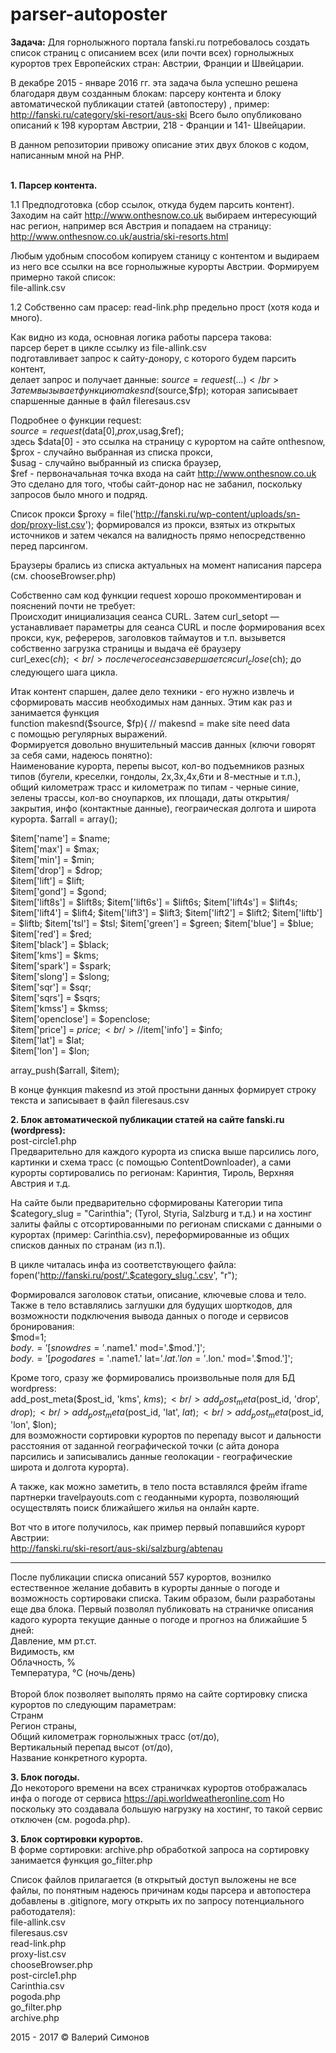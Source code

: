 # parser-autoposter
<b>Задача:</b></b>
Для горнолыжного портала fanski.ru потребовалось создать список страниц с описанием всех (или почти всех) горнолыжных курортов трех Европейских стран: Австрии, Франции и Швейцарии. 

В декабре 2015 - январе 2016 гг. эта задача была успешно решена благодаря двум созданным блокам: парсеру контента и блоку автоматической публикации статей (автопостеру) , пример: http://fanski.ru/category/ski-resort/aus-ski </b>
Всего было опубликовано описаний к 198 курортам Австрии, 218 - Франции и 141- Швейцарии.</b>

В данном репозитории привожу описание этих двух блоков с кодом, написанным мной на PHP. 

</br>
<b>1. Парсер контента.</b>

1.1 Предподготовка (сбор ссылок, откуда будем парсить контент).
Заходим на сайт http://www.onthesnow.co.uk выбираем интересующий нас регион, например вся Австрия и попадаем на страницу:<br/>
http://www.onthesnow.co.uk/austria/ski-resorts.html

Любым удобным способом копируем станицу с контентом и выдираем из него все ссылки на все горнолыжные курорты Австрии. Формируем примерно такой список:<br/>
file-allink.csv

1.2 Собственно сам прасер: read-link.php предельно прост (хотя кода и много).

Как видно из кода, основная логика работы парсера такова: </br>
парсер берет в цикле ссылку из file-allink.csv</br>
подготавливает запрос к сайту-донору, с которого будем парсить контент, </br>
делает запрос и получает данные: $source = request(...)</br>
Затем вызывает функцию makesnd($source,$fp); которая записывает спаршенные данные в файл fileresaus.csv</br>

Подробнее о функции request:<br/>
$source = request($data[0],$prox,$usag,$ref); <br/>
здесь $data[0] - это ссылка на страницу с курортом на сайте onthesnow, <br/>
$prox - случайно выбранная из списка прокси, <br/>
$usag - случайно выбранный из списка браузер, <br/>
$ref - первоначальная точка входа на сайт http://www.onthesnow.co.uk<br/>
Это сделано для того, чтобы сайт-донор нас не забанил, поскольку запросов было много и подряд.<br/>

Список прокси $proxy = file('http://fanski.ru/wp-content/uploads/sn-dop/proxy-list.csv'); формировался из прокси, взятых из открытых источников и затем чекался на валидность прямо непосредственно перед парсингом.

Браузеры брались из списка актуальных на момент написания парсера (см. chooseBrowser.php)

Собственно сам код функции request хорошо прокомментирован и пояснений почти не требует:  <br/>
Происходит инициализация сеанса CURL. Затем curl_setopt — устанавливает параметры для сеанса CURL и после формирования всех прокси, кук, рефереров, заголовков таймаутов и т.п. вызывется собственно загрузка страницы и выдача её браузеру<br/>
curl_exec($ch);<br/>
после чего сеанс завершается curl_close($ch); до следующего шага цикла.

Итак контент спаршен, далее дело техники - его нужно извлечь и сформировать массив необходимых нам данных. 
Этим как раз и занимается функция <br/>
function makesnd($source, $fp){ // makesnd = make site need data<br/>
с помощью регулярных выражений.<br/>
Формируется довольно внушительный массив данных (ключи говорят за себя сами, надеюсь понятно):<br/>
Наименование курорта, перепы высот, кол-во подъемников разных типов (бугели, креселки, гондолы, 2х,3х,4х,6ти и 8-местные и т.п.), общий километраж трасс и километраж по типам - черные синие, зелены трассы, кол-во сноупарков, их площади, даты открытия/закрытия, инфо (контактные данные), геограическая долгота и широта курорта.
$arrall = array();<br/>

$item['name'] = $name;<br/>
$item['max'] = $max;<br/>
$item['min'] = $min;<br/>
$item['drop'] = $drop;<br/>
$item['lift'] = $lift;<br/>
$item['gond'] = $gond;<br/>
$item['lift8s'] = $lift8s;
$item['lift6s'] = $lift6s;
$item['lift4s'] = $lift4s;
$item['lift4'] = $lift4;
$item['lift3'] = $lift3;
$item['lift2'] = $lift2;
$item['liftb'] = $liftb;
$item['tsl'] = $tsl;
$item['green'] = $green;
$item['blue'] = $blue;
$item['red'] = $red;<br/>
$item['black'] = $black;<br/>
$item['kms'] = $kms;<br/>
$item['spark'] = $spark;<br/>
$item['slong'] = $slong;<br/>
$item['sqr'] = $sqr;<br/>
$item['sqrs'] = $sqrs;<br/>
$item['kmss'] = $kmss;<br/>
$item['openclose'] = $openclose;<br/>
$item['price'] = $price;<br/>
//$item['info'] = $info;<br/>
$item['lat'] = $lat;<br/>
$item['lon'] = $lon;<br/>

array_push($arrall, $item);<br/>

В конце функция makesnd из этой простыни данных формирует строку текста и записывает в файл fileresaus.csv

<b>2. Блок автоматической публикации статей на сайте fanski.ru (wordpress):</b> <br/>
post-circle1.php<br/>
Предварительно для каждого курорта из списка выше парсились лого, картинки и схема трасс (с помощью ContentDownloader), а сами курорты сортировались по регионам: Каринтия, Тироль, Верхняя Австрия и т.д. 

На сайте были предварительно сформированы Категории типа $category_slug = "Carinthia"; (Tyrol, Styria,  Salzburg и т.д.) и  на хостинг залиты файлы с отсортированными по регионам списками с данными о курортах (пример: Carinthia.csv), переформированные из общих списков данных по странам (из п.1).

В цикле читалась инфа из соответствующего файла: <br/>
fopen('http://fanski.ru/post/'.$category_slug.'.csv', "r");

Формировался заголовок статьи, описание, ключевые слова и тело.<br/>
Также в тело вставлялись заглушки для будущих шорткодов, для возможности подключения вывода данных о погоде и сервисов бронирования:<br/>
$mod=1;<br/>
$body .='[snowd res='.$name1.' mod='.$mod.']';<br/>
$body .='[pogoda res='.$name1.' lat='.$lat.' lon='.$lon.' mod='.$mod.']';<br/>

Кроме того, сразу же формировались произвольные поля для БД wordpress:<br/>
	add_post_meta($post_id, 'kms', $kms);<br/>
	add_post_meta($post_id, 'drop', $drop);<br/>
	add_post_meta($post_id, 'lat', $lat);<br/>
	add_post_meta($post_id, 'lon', $lon);<br/>
	для возможности сортировки курортов по перепаду высот и дальности расстояния от заданной географической точки (с айта донора парсились и записывались данные геолокации - географические широта и долгота курорта).

А также, как можно заметить, в тело поста вставлялся фрейм iframe партнерки travelpayouts.com с геоданными курорта, позволяющий осуществлять поиск ближайшего жилья на онлайн карте.
	
Вот что в итоге получилось, как пример первый попавшийся курорт Австрии:<br/>
http://fanski.ru/ski-resort/aus-ski/salzburg/abtenau

********************************************************************************

После публикации списка описаний 557 курортов, вознилко естественное желание добавить в курорты данные о погоде и возможность сортироваки списка. Таким образом, были разработаны еще два блока. </b>
Первый позволял публиковать на страничке описания кадого курорта текущие данные о погоде и прогноз на ближайшие 5 дней:  </br>
Давление, мм рт.ст.</br>
Видимость, км</br>
Облачность, %</br>
Температура, °C (ночь/день)</br>
</br>
Второй блок позволяет выполять  прямо на сайте сортировку списка курортов по следующим параметрам:</br>
Странм </br>
Регион страны, </br>
Общий километраж горнолыжных трасс (от/до), </br>
Вертикальный перепад высот (от/до),</br>
Название конкретного курорта.</br>

<b>3. Блок погоды.</b><br/>
До некоторого времени на всех страничках курортов отображалась инфа о погоде от сервиса https://api.worldweatheronline.com Но поскольку это создавала большую нагрузку на хостинг, то такой сервис отключен (см. pogoda.php).

<b>3. Блок сортировки курортов.</b><br/>
В форме сортировки: archive.php обработкой запроса на сортировку занимается функция go_filter.php

Список файлов прилагается (в открытый доступ выложены не все файлы, по понятным надеюсь причинам коды парсера и автопостера добавлены в .gitignore, могу открыть их по запросу потенциального работодателя):<br/>
file-allink.csv<br/>
fileresaus.csv<br/>
read-link.php<br/>
proxy-list.csv<br/>
chooseBrowser.php<br/>
post-circle1.php<br/>
Carinthia.csv<br/>
pogoda.php<br/>
go_filter.php<br/>
archive.php<br/>

2015 - 2017 © Валерий Симонов
